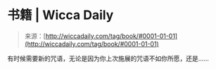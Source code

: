 <!--yml

category: 未分类

date: 2024-06-12 18:26:05

-->

# 书籍 | Wicca Daily

> 来源：[http://wiccadaily.com/tag/book/#0001-01-01](http://wiccadaily.com/tag/book/#0001-01-01)

有时候需要新的咒语，无论是因为你上次施展的咒语不如你所愿，还是……
